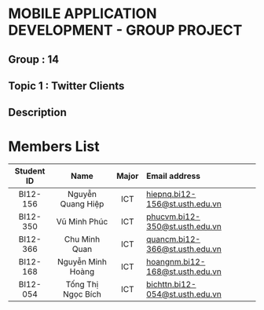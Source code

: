 # MOBILE APPLICATION DEVELOPMENT - GROUP PROJECT

## Group : 14
## Topic 1 : Twitter Clients 

##  Description

# Members List 
| Student ID |        Name        | Major | Email address                   |
|:----------:|:------------------:|:---:|:--------------------------------|
|  BI12-156  | Nguyễn Quang Hiệp  |ICT| hiepnq.bi12-156@st.usth.edu.vn  |
|  BI12-350  |    Vũ Minh Phúc    |ICT| phucvm.bi12-350@st.usth.edu.vn  |
|  BI12-366  |   Chu Minh Quan    |ICT| quancm.bi12-366@st.usth.edu.vn  |
|  BI12-168  | Nguyễn Minh Hoàng  |ICT| hoangnm.bi12-168@st.usth.edu.vn |
|  BI12-054  | Tống Thị Ngọc Bích |ICT| bichttn.bi12-054@st.usth.edu.vn |


